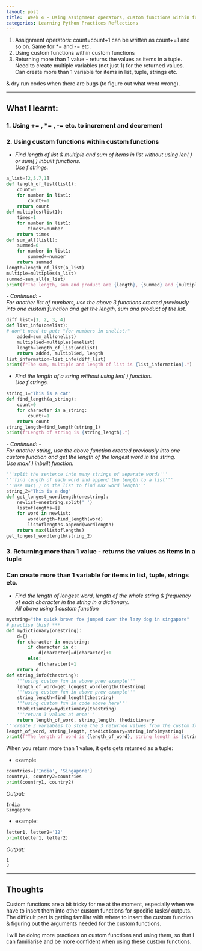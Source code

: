 ```yaml
---
layout: post
title:  Week 4 - Using assignment operators, custom functions within functions, return values
categories: Learning Python Practices Reflections
---
```


1. Assignment operators: count=count+1 can be written as count+=1 and so on. Same for *= and -= etc.
2. Using custom functions within custom functions  
3. Returning more than 1 value - returns the values as items in a tuple.  
Need to create multiple variables (not just 1) for the returned values.  
Can create more than 1 variable for items in list, tuple, strings etc.  

& dry run codes when there are bugs (to figure out what went wrong).  

---

## What I learnt:  

### 1. Using += , *= , -= etc. to increment and decrement  
### 2. Using custom functions within custom functions  

- *Find length of list & multiple and sum of items in list without using len( ) or sum( ) inbuilt functions.*  
 *Use f strings.*
```python
a_list=[2,5,7,1]
def length_of_list(list1):
    count=0
    for number in list1:
        count+=1
    return count
def multiples(list1):
    times=1
    for number in list1:
        times*=number
    return times
def sum_all(list1):
    summed=0
    for number in list1:
        summed+=number
    return summed
length=length_of_list(a_list)
multiple=multiples(a_list)
summed=sum_all(a_list)
print(f"The length, sum and product are {length}, {summed} and {multiple}.")
```  
\- *Continued:* -  
    *For another list of numbers, use the above 3 functions created previously into one custom function and get the length, sum and product of the list.*
```python
diff_list=[1, 2, 3, 4]
def list_info(onelist):
# don't need to put: "for numbers in onelist:"
    added=sum_all(onelist)
    multiplied=multiples(onelist)
    length=length_of_list(onelist)
    return added, multiplied, length
list_information=list_info(diff_list)
print(f"The sum, multiple and length of list is {list_information}.")
```

- *Find the length of a string without using len( ) function.*  
 *Use f strings.*
```python
string_1="This is a cat"
def find_length(a_string):
    count=0
    for character in a_string:
        count+=1
    return count
string_length=find_length(string_1)
print(f"Length of string is {string_length}.")
```  
\- *Continued:* -  
    *For another string, use the above function created previously into one custom function and get the length of the longest word in the string.*  
    *Use max( ) inbuilt function.*
```python
'''split the sentence into many strings of separate words'''
'''find length of each word and append the length to a list'''
'''use max( ) on the list to find max word length'''
string_2="This is a dog"
def get_longest_wordlength(onestring):
    newlist=onestring.split(' ')
    listoflengths=[]
    for word in newlist:
        wordlength=find_length(word)
        listoflengths.append(wordlength)
    return max(listoflengths)
get_longest_wordlength(string_2)
```

### 3. Returning more than 1 value - returns the values as items in a tuple  
### Can create more than 1 variable for items in list, tuple, strings etc.

- *Find the length of longest word, length of the whole string & frequency of each character in the string in a dictionary.*  
 *All above using 1 custom function*  
```python
mystring="the quick brown fox jumped over the lazy dog in singapore"
# practise this! ***
def mydictionary(onestring):
    d={}
    for character in onestring:
        if character in d:
            d[character]=d[character]+1
        else:
            d[character]=1
    return d
def string_info(thestring):
    '''using custom fxn in above prev example'''
    length_of_word=get_longest_wordlength(thestring)
    '''using custom fxn in above prev example'''
    string_length=find_length(thestring)
    '''using custom fxn in code above here'''
    thedictionary=mydictionary(thestring)
    '''return 3 values at once'''
    return length_of_word, string_length, thedictionary
'''create 3 variables to store the 3 returned values from the custom fxn'''
length_of_word, string_length, thedictionary=string_info(mystring)
print(f"The length of word is {length_of_word}, string length is {string_length}, and frequency of character is {thedictionary}.")
```  

When you return more than 1 value, it gets gets returned as a tuple:  
- example  
```python
countries=['India', 'Singapore']
country1, country2=countries
print(country1, country2)
```  
_Output:_
```
India 
Singapore
```   

- example:  
```python
letter1, letter2='12'
print(letter1, letter2)
```  
_Output:_
```
1 
2
```   

---

## Thoughts

Custom functions are a bit tricky for me at the moment, especially when we have to insert them into other custom functions for specific tasks/ outputs. The difficult part is getting familiar with where to insert the custom function & figuring out the arguments needed for the custom functions.  

I will be doing more practices on custom functions and using them, so that I can familiarise and be more confident when using these custom functions.  